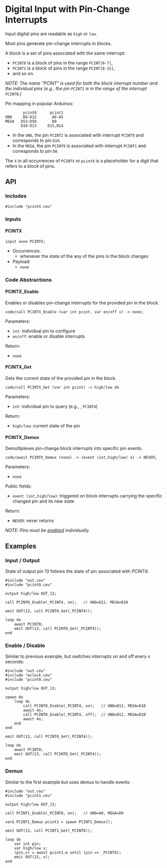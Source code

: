 # Digital Input with Pin-Change Interrupts

Input digital pins are readable as `high` or `low`.

Most pins generate pin-change interrupts in blocks.

A block is a set of pins associated with the same interrupt:
- `PCINT0` is a block of pins in the range `PCINT[0-7]`,
- `PCINT1` is a block of pins in the range `PCINT[8-15]`,
- and so on.

*NOTE: The name "PCINT" is used for both the block interrupt number and the
individual pins (e.g., the pin `PCINT1` is in the range of the interrupt
`PCINT0`.)*

Pin mapping in popular Arduinos:

```
        pcint0      pcint1
UNO     D8-D12       A0-A5
MEGA   D53-D50       D0
       D10-D13     D15,D14
```

- In the `UNO`, the pin `PCINT2` is associated with interrupt `PCINT0` and
  corresponds to pin `D10`.
- In the `MEGA`, the pin `PCINT8` is associated with interrupt `PCINT1` and
  corresponds to pin `D0`.

The `X` in all occurrences of `PCINTX` or `pcintX` is a placeholder for a digit
that refers to a block of pins.

## API

### Includes

```
#include "pcintX.ceu"
```

### Inputs

#### PCINTX

```
input none PCINTX;
```

- Occurrences:
    - whenever the state of the any of the pins in the block changes
- Payload:
    - `none`

### Code Abstractions

#### PCINTX_Enable

Enables or disables pin-change interrupts for the provided pin in the block.

```
code/call PCINTX_Enable (var int pcint, var on/off v) -> none;
```

Parameters:

- `int`:    individual pin to configure
- `on/off`: enable or disable interrupts

Return:

- `none`

#### PCINTX_Get

Gets the current state of the provided pin in the block.

```
code/call PCINTX_Get (var int pcint) -> high/low do
```

Parameters:

- `int`: individual pin to query (e.g., `_PCINT4`)

Return:

- `high/low`: current state of the pin

#### PCINTX_Demux

Demultiplexes pin-change block interrupts into specific pin events.

```
code/await PCINTX_Demux (none) -> (event (int,high/low) e) -> NEVER;
```

Parameters:

- `none`

Public fields:

- `event (int,high/low)`: triggered on block interrupts carrying the specific changed pin and its new state

Return:

- `NEVER`: never returns

*NOTE: Pins must be [enabled](#pcintx_enable) individually.*

## Examples

### Input / Output

State of output pin 13 follows the state of pin associated with *PCINT4*:

```
#include "out.ceu"
#include "pcint0.ceu"

output high/low OUT_13;

call PCINT0_Enable(_PCINT4, on);   // UNO=D12, MEGA=D10

emit OUT(13, call PCINT0_Get(_PCINT4));

loop do
    await PCINT0;
    emit OUT(13, call PCINT0_Get(_PCINT4));
end
```

### Enable / Disable

Similar to previous example, but switches interrupts on and off every `4`
seconds:

```
#include "out.ceu"
#include "wclock.ceu"
#include "pcint0.ceu"

output high/low OUT_13;

spawn do
    loop do
        call PCINT0_Enable(_PCINT4, on);   // UNO=D12, MEGA=D10
        await 4s;
        call PCINT0_Enable(_PCINT4, off);  // UNO=D12, MEGA=D10
        await 4s;
    end
end

emit OUT(13, call PCINT0_Get(_PCINT4));

loop do
    await PCINT0;
    emit OUT(13, call PCINT0_Get(_PCINT4));
end
```

### Demux

Similar to the first example but uses demux to handle events:

```
#include "out.ceu"
#include "pcint1.ceu"

output high/low OUT_13;

call PCINT1_Enable(_PCINT8, on);   // UNO=A0, MEGA=D0

var& PCINT1_Demux pcint1 = spawn PCINT1_Demux();

emit OUT(13, call PCINT1_Get(_PCINT8));

loop do
    var int pin;
    var high/low v;
    (pin,v) = await pcint1.e until (pin == _PCINT8);
    emit OUT(13, v);
end
```
